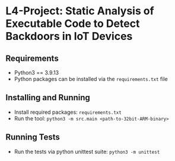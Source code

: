 # L4-Project: Static Analysis of Executable Code to Detect Backdoors in IoT Devices

## Requirements

- Python3 == 3.9.13
- Python packages can be installed via the `requirements.txt` file

## Installing and Running

- Install required packages: `requirements.txt`
- Run the tool: `python3 -m src.main <path-to-32bit-ARM-binary>`

## Running Tests

- Run the tests via python unittest suite: `python3 -m unittest`
